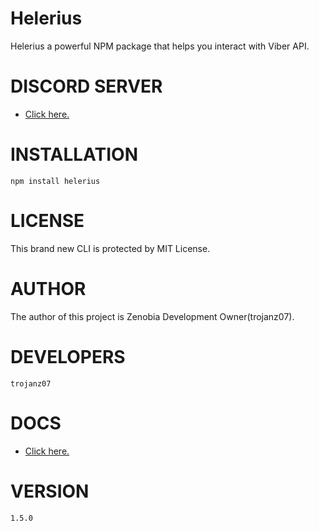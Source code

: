 #  Helerius

Helerius a powerful NPM package that helps you interact with Viber API.


# DISCORD SERVER

  - <a href="https://discord.gg/NZ7Q5qWrsS">Click here.</a>

# INSTALLATION

`npm install helerius`

# LICENSE

This brand new CLI is protected by MIT License.

# AUTHOR

The author of this project is Zenobia Development Owner(trojanz07).

# DEVELOPERS

`trojanz07`

# DOCS

  - <a href="https://github.com/ZenobiaDevelopment/Helerius/blob/main/docs/README.md">Click here.</a>


# VERSION

`1.5.0`
